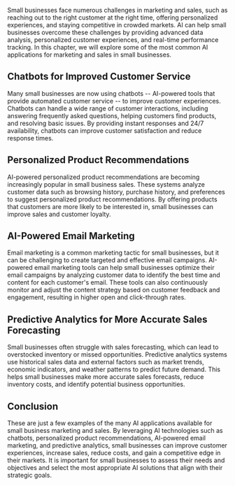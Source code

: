 

Small businesses face numerous challenges in marketing and sales, such as reaching out to the right customer at the right time, offering personalized experiences, and staying competitive in crowded markets. AI can help small businesses overcome these challenges by providing advanced data analysis, personalized customer experiences, and real-time performance tracking. In this chapter, we will explore some of the most common AI applications for marketing and sales in small businesses.

Chatbots for Improved Customer Service
--------------------------------------

Many small businesses are now using chatbots -- AI-powered tools that provide automated customer service -- to improve customer experiences. Chatbots can handle a wide range of customer interactions, including answering frequently asked questions, helping customers find products, and resolving basic issues. By providing instant responses and 24/7 availability, chatbots can improve customer satisfaction and reduce response times.

Personalized Product Recommendations
------------------------------------

AI-powered personalized product recommendations are becoming increasingly popular in small business sales. These systems analyze customer data such as browsing history, purchase history, and preferences to suggest personalized product recommendations. By offering products that customers are more likely to be interested in, small businesses can improve sales and customer loyalty.

AI-Powered Email Marketing
--------------------------

Email marketing is a common marketing tactic for small businesses, but it can be challenging to create targeted and effective email campaigns. AI-powered email marketing tools can help small businesses optimize their email campaigns by analyzing customer data to identify the best time and content for each customer's email. These tools can also continuously monitor and adjust the content strategy based on customer feedback and engagement, resulting in higher open and click-through rates.

Predictive Analytics for More Accurate Sales Forecasting
--------------------------------------------------------

Small businesses often struggle with sales forecasting, which can lead to overstocked inventory or missed opportunities. Predictive analytics systems use historical sales data and external factors such as market trends, economic indicators, and weather patterns to predict future demand. This helps small businesses make more accurate sales forecasts, reduce inventory costs, and identify potential business opportunities.

Conclusion
----------

These are just a few examples of the many AI applications available for small business marketing and sales. By leveraging AI technologies such as chatbots, personalized product recommendations, AI-powered email marketing, and predictive analytics, small businesses can improve customer experiences, increase sales, reduce costs, and gain a competitive edge in their markets. It is important for small businesses to assess their needs and objectives and select the most appropriate AI solutions that align with their strategic goals.
